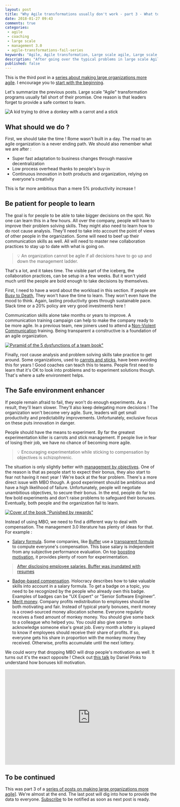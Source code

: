 ```yaml
---
layout: post
title: "Why Agile transformations usually don't work - part 3 - What to do"
date: 2018-01-27 09:43
comments: true
categories:
 - agile
 - coaching
 - large scale
 - management 3.0
 - agile-transformations-fail-series
keywords: "Agile, Agile transformation, Large scale agile, Large scale agile transformation, Learning, Management 3.0, Transparent compensation"
description: "After going over the typical problems in large scale Agile transformations, I explain how patience and providing a right to fail are part of the answer."
published: false
---
```

This is the third post in a [series about making large organizations more agile](/blog/categories/agile-transformations-fail-series/). I encourage you to [start with the beginning](/why-agile-transformations-usually-dont-work-part-1-the-situation/).

Let's summarize the previous posts. Large scale "Agile" transformation programs usually fall short of their promise. One reason is that leaders forget to provide a safe context to learn.

![A kid trying to drive a donkey with a carrot and a stick](../imgs/2018-01-11-why-agile-transformations-usually-dont-work-part-3-what-to-do/donkey-carrot-stick.jpg)

## What should we do ?

First, we should take the time ! Rome wasn't built in a day. The road to an agile organization is a never ending path. We should also remember what we are after :

*   Super fast adaptation to business changes through massive decentralization
*   Low process overhead thanks to people's buy-in
*   Continuous innovation in both products and organization, relying on everyone's creativity

This is far more ambitious than a mere 5% productivity increase !

## Be patient for people to learn

The goal is for people to be able to take bigger decisions on the spot. No one can learn this in a few hours. All over the company, people will have to improve their problem solving skills. They might also need to learn how to do root cause analysis. They'll need to take into account the point of views of other people in the organization. Some will need to beef up their communication skills as well. All will need to master new collaboration practices to stay up to date with what is going on.

> 💡 An organization cannot be agile if all decisions have to go up and down the management ladder.

That's a lot, and it takes time. The visible part of the iceberg, the collaboration practices, can be setup in a few weeks. But it won't yield much until the people are bold enough to take decisions by themselves.

First, I need to have a word about the workload in this section. If people are [Busy to Death](http://barryoreilly.com/2017/05/31/busy-to-death/), They won't have the time to learn. They won't even have the mood to think. Again, lasting productivity goes through sustainable pace. Slack time or a 20% policy are very good investments here !

Communication skills alone take months or years to improve. A communication training campaign can help to make the company ready to be more agile. In a previous team, new joiners used to attend a [Non-Violent Communication](https://en.wikipedia.org/wiki/Nonviolent_Communication) training. Being transparent a constructive is a foundation of an agile organization.

[![Pyramid of the 5 dysfunctions of a team book"](../imgs/2018-01-11-why-agile-transformations-usually-dont-work-part-3-what-to-do/5-dysfunctions-of-a-team.jpg)](https://www.amazon.com/Five-Dysfunctions-Team-Leadership-Fable/dp/0787960756/ref=sr_1_2?ie=UTF8&qid=1515736081&sr=8-2&keywords=five+dysfunctions+of+a+team)

Finally, root cause analysis and problem solving skills take practice to get around. Some organizations, used to [carrots and sticks](https://en.wikipedia.org/wiki/Carrot_and_stick), have been avoiding this for years ! Good coaches can teach this to teams. People first need to learn that it's OK to look into problems and to experiment solutions though. That's where a safe environment helps.

## The Safe environment enhancer

If people remain afraid to fail, they won't do enough experiments. As a result, they'll learn slower. They'll also keep delegating more decisions ! The organization won't become very agile. Sure, leaders will get small productivity and predictability improvements. Unfortunately, exclusive focus on these puts innovation in danger.

People should have the means to experiment. By far the greatest experimentation killer is carrots and stick management. If people live in fear of losing their job, we have no chance of becoming more agile.

> 💡 Encouraging experimentation while sticking to compensation by objectives is schizophrenic.

The situation is only slightly better with [management by objectives](https://en.wikipedia.org/wiki/Management_by_objectives). One of the reason is that as people start to expect their bonus, they also start to fear not having it next year ! We're back at the fear problem. There's a more direct issue with MBO though. A good experiment should be ambitious and have a high likelihood of failure. Unfortunately, people will negotiate unambitious objectives, to secure their bonus. In the end, people do far too few bold experiments and don't raise problems to safeguard their bonuses. Eventually, both people and the organization fail to learn.

[![Cover of the book "Punished by rewards"](../imgs/2018-01-11-why-agile-transformations-usually-dont-work-part-3-what-to-do/punished-by-rewards.jpg)](https://www.amazon.com/Punished-Rewards-Trouble-Incentive-Praise/dp/0618001816)

Instead of using MBO, we need to find a different way to deal with compensation. The management 3.0 literature has plenty of ideas for that. For example :

*   [Salary formula](https://management30.com/practice/salary-formula/). Some companies, like [Buffer](https://buffer.com/) use a [transparent formula](https://buffer.com/salary) to compute everyone's compensation. This base salary is independent from any subjective performance evaluation. On top [boosting motivation](https://open.buffer.com/transparent-pay-revolution/), it provides plenty of room for experimentation.

> [After disclosing employee salaries, Buffer was inundated with resumes](https://qz.com/169147/applications-have-doubled-to-the-company-that-discloses-its-salaries/)

*   [Badge-based compensation](https://www.holacracy.org/badge-based-compensation-app/). Holocracy describes how to take valuable skills into account in a salary formula. To get a badge on a topic, you need to be recognized by the people who already own this badge. Examples of badges can be "UX Expert" or "Senior Software Engineer".
*   [Merit money](https://management30.com/practice/merit-money/). Company profits redistribution to employees should be both motivating and fair. Instead of typical yearly bonuses, merit money is a crowd-sourced money allocation scheme. Everyone regularly receives a fixed amount of monkey money. You should give some back to a colleague who helped you. You could also give some to acknowledge someone else's great job. Every month a lottery is played to know if employees should receive their share of profits. If so, everyone gets his share in proportion with the monkey money they received. Otherwise, profits accumulate until the next lottery.

We could worry that dropping MBO will drop people's motivation as well. It turns out it's the exact opposite ! Check out [this talk](https://www.youtube.com/watch?v=LFlvor6ZHdY) by Daniel Pinks to understand how bonuses kill motivation.

<iframe width="560" height="315" src="https://www.youtube.com/embed/LFlvor6ZHdY" frameborder="0" allow="autoplay; encrypted-media" allowfullscreen></iframe>

## To be continued

This was part 3 of a [series of posts on making large organizations more agile](/blog/categories/agile-transformations-fail-series/)]. We're almost at the end. The last post will dig into how to provide the data to everyone. [Subscribe](https://feedburner.google.com/fb/a/mailverify?uri=PhilippeBourgau&loc=en_US) to be notified as soon as next post is ready.